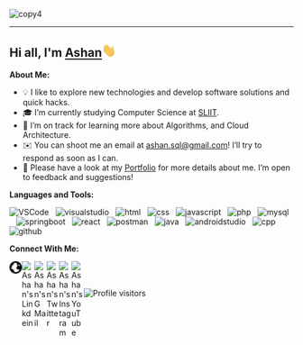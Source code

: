 ![copy4](https://user-images.githubusercontent.com/37544078/111061018-2049d500-84c7-11eb-98f9-5d09fc588fe6.png)

 <hr></hr>

<h2>Hi all, I'm <a href="https://www.ashano.tech/">Ashan</a><img src="https://raw.githubusercontent.com/ABSphreak/ABSphreak/master/gifs/Hi.gif" width="25px"></h2>

**About Me:**

- 💡  I like to explore new technologies and develop software solutions and quick hacks.
- 🎓  I’m currently studying Computer Science at <a href="https://www.sliit.lk/">SLIIT</a>.
- 🌱  I’m on track for learning more about Algorithms, and Cloud Architecture.
- ✉️  You can shoot me an email at ashan.sql@gmail.com! I’ll try to respond as soon as I can.
- 📄  Please have a look at my <a href="https://www.ashano.tech/">Portfolio</a> for more details about me. I’m open to feedback and suggestions!

**Languages and Tools:**

<p align="left"><img height="26" width="26" alt="VSCode" src="https://user-images.githubusercontent.com/37544078/111061689-a287c880-84ca-11eb-96c7-a100940f48da.png" 
/>&nbsp;&nbsp;&nbsp;<img height="30" width="30" alt="visualstudio" src="https://user-images.githubusercontent.com/37544078/111062331-36a75f00-84ce-11eb-9046-eb33e16dabc6.png"     
/>&nbsp;&nbsp;&nbsp;<img height="30" width="30" alt="html" src="https://user-images.githubusercontent.com/37544078/111061849-5721ea00-84cb-11eb-9bea-3f5f146ceb8d.png"
/>&nbsp;&nbsp;&nbsp;<img height="30" width="30" alt="css" src="https://user-images.githubusercontent.com/37544078/111061890-951f0e00-84cb-11eb-9885-6332ebb216fc.png" 
/>&nbsp;&nbsp;&nbsp;<img height="30" width="30" alt="javascript" src="https://user-images.githubusercontent.com/37544078/111061919-bd0e7180-84cb-11eb-84cb-8ad3aab3405c.png" 
/>&nbsp;&nbsp;&nbsp;<img height="30" width="30" alt="php" src="https://user-images.githubusercontent.com/37544078/111062005-5473c480-84cc-11eb-93c4-330e499ba890.png"
/>&nbsp;&nbsp;&nbsp;<img height="30" width="30" alt="mysql" src="https://user-images.githubusercontent.com/37544078/111062039-87b65380-84cc-11eb-8789-ce669f6968c3.png"
/>&nbsp;&nbsp;&nbsp;<img height="28" width="32" alt="springboot" src="https://user-images.githubusercontent.com/37544078/111062568-a9650a00-84cf-11eb-85e0-b85158f4ef70.png"
/>&nbsp;&nbsp;&nbsp;<img height="30" width="30" alt="react" src="https://user-images.githubusercontent.com/37544078/111062514-4d01ea80-84cf-11eb-8d8a-7e2b2a036d79.png"
/>&nbsp;&nbsp;&nbsp;<img height="30" width="30" alt="postman" src="https://user-images.githubusercontent.com/37544078/111062137-20e56a00-84cd-11eb-9b41-d12f6c281959.png"
/>&nbsp;&nbsp;&nbsp;<img height="30" width="30" alt="java" src="https://user-images.githubusercontent.com/37544078/111062171-55f1bc80-84cd-11eb-9922-a193bdc75555.png"
/>&nbsp;&nbsp;&nbsp;<img height="30" width="28" alt="androidstudio" src="https://user-images.githubusercontent.com/37544078/111062240-b08b1880-84cd-11eb-9771-e7acec22a2bc.png"
/>&nbsp;&nbsp;&nbsp;<img height="30" width="30" alt="cpp" src="https://user-images.githubusercontent.com/37544078/111062270-d87a7c00-84cd-11eb-8fce-338d1e07e0ce.png"
/>&nbsp;&nbsp;&nbsp;<img height="30" width="30" alt="github" src="https://user-images.githubusercontent.com/37544078/111062392-7ec68180-84ce-11eb-8ed4-cbc1298fd8d0.png"
/>&nbsp;&nbsp;&nbsp;</p>


**Connect With Me:**

<a href="https://www.ashano.tech/">
  <img align="left" alt="Ashan's Portfolio" width="22px" src="https://raw.githubusercontent.com/iconic/open-iconic/master/svg/globe.svg" />
</a>
<a href="https://www.linkedin.com/in/ashan-subawickrama/">
  <img align="left" alt="Ashan's Linkdein" width="22px" src="https://cdn.jsdelivr.net/npm/simple-icons@v3/icons/linkedin.svg" />
</a>
<a href="mailto:ashan.sql@gmail.com">
  <img align="left" alt="Ashan's GMail" width="22px" src="https://cdn.jsdelivr.net/npm/simple-icons@v3/icons/gmail.svg" />
</a>
<a href="https://twitter.com/ashansube">
  <img align="left" alt="Ashan's Twitter" width="22px" src="https://cdn.jsdelivr.net/npm/simple-icons@v3/icons/twitter.svg" />
</a>
<a href="https://www.instagram.com/gr8ashan/">
  <img align="left" alt="Ashan's Instagram" width="22px" src="https://cdn.jsdelivr.net/npm/simple-icons@v3/icons/instagram.svg" />
</a>
<a href="https://www.youtube.com/channel/UC9txl705utOP5oA7zWR7NUQ">
  <img align="left" alt="Ashan's YouTube" width="22px" src="https://cdn.jsdelivr.net/npm/simple-icons@v3/icons/youtube.svg" />
</a>

<br>
<br>

![Profile visitors](https://visitor-badge.glitch.me/badge?page_id=ashaxn.visitor-badge)


